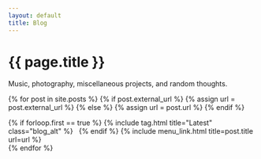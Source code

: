 ```yaml
---
layout: default
title: Blog
---
```

<h1 class="blog"> {{ page.title }}</h1>

Music, photography, miscellaneous projects, and random thoughts.

{% for post in site.posts %}
  {% if post.external_url %}
    {% assign url = post.external_url %}
  {% else %}
    {% assign url = post.url %}
  {% endif %}

  <div class="with-tag">
    {% if forloop.first == true %}
      {% include tag.html title="Latest" class="blog_alt" %}
      &nbsp;
    {% endif %}
    {% include menu_link.html title=post.title url=url %}
  </div>
{% endfor %}
